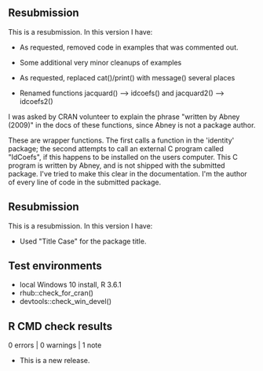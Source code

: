 ## Resubmission
This is a resubmission. In this version I have:

* As requested, removed code in examples that was commented out.

* Some additional very minor cleanups of examples

* As requested, replaced cat()/print() with message() several places

* Renamed functions jacquard() --> idcoefs() and jacquard2() --> idcoefs2()

I was asked by CRAN volunteer to explain the phrase "written by Abney (2009)" in the docs of these functions, since Abney is not a package author. 

These are wrapper functions. The first calls a function in the 'identity' package; the second attempts to call an external C program called "IdCoefs", if this happens to be installed on the users computer. This C program is written by Abney, and is not shipped with the submitted package. I've tried to make this clear in the documentation. I'm the author of every line of code in the submitted package.


## Resubmission
This is a resubmission. In this version I have:

* Used "Title Case" for the package title.

## Test environments
* local Windows 10 install, R 3.6.1
* rhub::check_for_cran()
* devtools::check_win_devel()

## R CMD check results

0 errors | 0 warnings | 1 note

* This is a new release.
